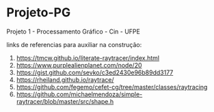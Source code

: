 # Projeto-PG
Projeto 1 - Processamento Gráfico - Cin - UFPE


links de referencias para auxiliar na construção:

1. https://tmcw.github.io/literate-raytracer/index.html
2. https://www.purplealienplanet.com/node/20
3. https://gist.github.com/sevko/c3ed2430e96b89dd3177
4. https://rheiland.github.io/raytrace/
5. https://github.com/fegemo/cefet-cg/tree/master/classes/raytracing
6. https://github.com/michaelmendoza/simple-raytracer/blob/master/src/shape.h
